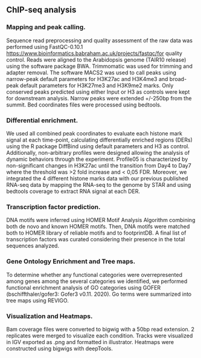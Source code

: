 ## ChIP-seq analysis
### Mapping and peak calling. 
Sequence read preprocessing and quality assessment of the raw data was performed using FastQC-0.10.1 https://www.bioinformatics.babraham.ac.uk/projects/fastqc/for quality control. Reads were aligned to the Arabidopsis genome (TAIR10 release) using the software package BWA. Trimmomatic was used for trimming and adapter removal. The software MACS2 was used to call peaks using narrow-peak default parameters for H3K27ac and H3K4me3 and broad-peak default parameters for H3K27me3 and H3K9me2 marks. Only conserved peaks predicted using either Input or H3 as controls were kept for downstream analysis. Narrow peaks were extended +/-250bp from the summit. Bed coordinates files were processed using bedtools. 
### Differential enrichment. 
We used all combined peak coordinates to evaluate each histone mark signal at each time-point, calculating differentially enriched regions (DERs) using the R package DiffBind using default parameters and H3 as control. Additionally, non-arbitrary profiles were designed allowing the analysis of dynamic behaviors through the experiment. Profile05 is characterized by non-significant changes in H3K27ac until the transition from Day4 to Day7 where the threshold was >2 fold increase and < 0,05 FDR. Moreover, we integrated the 4 different histone marks data with our previous published RNA-seq data by mapping the RNA-seq to the genome by STAR and using bedtools coverage to extract RNA signal at each DER. 
### Transcription factor prediction. 
DNA motifs were inferred using HOMER Motif Analysis Algorithm combining both de novo and known HOMER motifs. Then, DNA motifs were matched both to HOMER library of reliable motifs and to footprintDB. A final list of transcription factors was curated considering their presence in the total sequences analyzed. 
### Gene Ontology Enrichment and Tree maps. 
To determine whether any functional categories were overrepresented among genes among the several categories we identified, we performed functional enrichment analysis of GO categories using GOFER (bschiffthaler/gofer3: Gofer3 v0.11. 2020). Go terms were summarized into tree maps using REVIGO. 
### Visualization and Heatmaps. 
Bam coverage files were converted to bigwig with a 50bp read extension. 2 replicates were merged to visualize each condition. Tracks were visualized in IGV exported as .png and formatted in illustrator. Heatmaps were constructed using bigwigs with deepTools.
